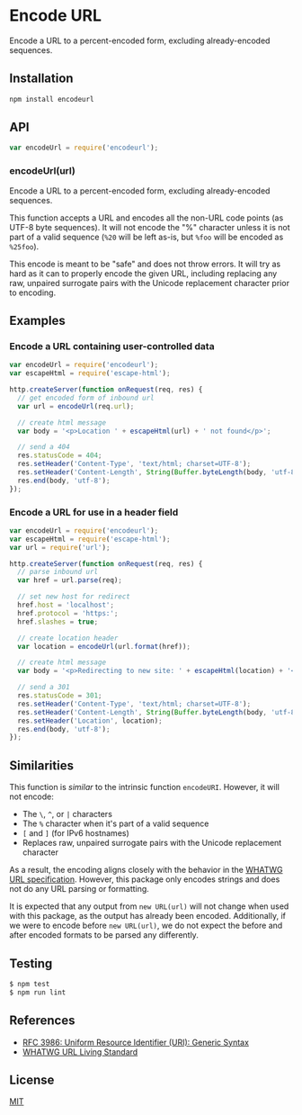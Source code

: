 # Encode URL

Encode a URL to a percent-encoded form, excluding already-encoded sequences.

## Installation

```sh
npm install encodeurl
```

## API

```js
var encodeUrl = require('encodeurl');
```

### encodeUrl(url)

Encode a URL to a percent-encoded form, excluding already-encoded sequences.

This function accepts a URL and encodes all the non-URL code points (as UTF-8 byte sequences). It will not encode the "%" character unless it is not part of a valid sequence (`%20` will be left as-is, but `%foo` will be encoded as `%25foo`).

This encode is meant to be "safe" and does not throw errors. It will try as hard as it can to properly encode the given URL, including replacing any raw, unpaired surrogate pairs with the Unicode replacement character prior to encoding.

## Examples

### Encode a URL containing user-controlled data

```js
var encodeUrl = require('encodeurl');
var escapeHtml = require('escape-html');

http.createServer(function onRequest(req, res) {
  // get encoded form of inbound url
  var url = encodeUrl(req.url);

  // create html message
  var body = '<p>Location ' + escapeHtml(url) + ' not found</p>';

  // send a 404
  res.statusCode = 404;
  res.setHeader('Content-Type', 'text/html; charset=UTF-8');
  res.setHeader('Content-Length', String(Buffer.byteLength(body, 'utf-8')));
  res.end(body, 'utf-8');
});
```

### Encode a URL for use in a header field

```js
var encodeUrl = require('encodeurl');
var escapeHtml = require('escape-html');
var url = require('url');

http.createServer(function onRequest(req, res) {
  // parse inbound url
  var href = url.parse(req);

  // set new host for redirect
  href.host = 'localhost';
  href.protocol = 'https:';
  href.slashes = true;

  // create location header
  var location = encodeUrl(url.format(href));

  // create html message
  var body = '<p>Redirecting to new site: ' + escapeHtml(location) + '</p>';

  // send a 301
  res.statusCode = 301;
  res.setHeader('Content-Type', 'text/html; charset=UTF-8');
  res.setHeader('Content-Length', String(Buffer.byteLength(body, 'utf-8')));
  res.setHeader('Location', location);
  res.end(body, 'utf-8');
});
```

## Similarities

This function is _similar_ to the intrinsic function `encodeURI`. However, it will not encode:

- The `\`, `^`, or `|` characters
- The `%` character when it's part of a valid sequence
- `[` and `]` (for IPv6 hostnames)
- Replaces raw, unpaired surrogate pairs with the Unicode replacement character

As a result, the encoding aligns closely with the behavior in the [WHATWG URL specification][whatwg-url]. However, this package only encodes strings and does not do any URL parsing or formatting.

It is expected that any output from `new URL(url)` will not change when used with this package, as the output has already been encoded. Additionally, if we were to encode before `new URL(url)`, we do not expect the before and after encoded formats to be parsed any differently.

## Testing

```sh
$ npm test
$ npm run lint
```

## References

- [RFC 3986: Uniform Resource Identifier (URI): Generic Syntax][rfc-3986]
- [WHATWG URL Living Standard][whatwg-url]

[rfc-3986]: https://tools.ietf.org/html/rfc3986
[whatwg-url]: https://url.spec.whatwg.org/

## License

[MIT](LICENSE)

